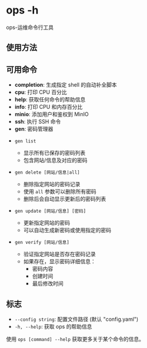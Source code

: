 # ops -h

ops-运维命令行工具

## 使用方法

## 可用命令
- **completion**: 生成指定 shell 的自动补全脚本
- **cpu**: 打印 CPU 百分比
- **help**: 获取任何命令的帮助信息
- **info**: 打印 CPU 和内存百分比
- **minio**: 添加用户和鉴权到 MinIO
- **ssh**: 执行 SSH 命令
- **gen**: 密码管理器

* `gen list`
  - 显示所有已保存的密码列表
  - 包含网站/信息及对应的密码

* `gen delete [网站/信息|all]`
  - 删除指定网站的密码记录
  - 使用 `all` 参数可以删除所有密码
  - 删除后会自动显示更新后的密码列表

* `gen update [网站/信息] [密码]`
  - 更新指定网站的密码
  - 可以自动生成新密码或使用指定的密码

* `gen verify [网站/信息]`
  - 验证指定网站是否存在密码记录
  - 如果存在，显示密码详细信息：
    - 密码内容
    - 创建时间
    - 最后修改时间



## 标志
- `--config string`: 配置文件路径 (默认 "config.yaml")
- `-h, --help`: 获取 ops 的帮助信息

使用 `ops [command] --help` 获取更多关于某个命令的信息。
